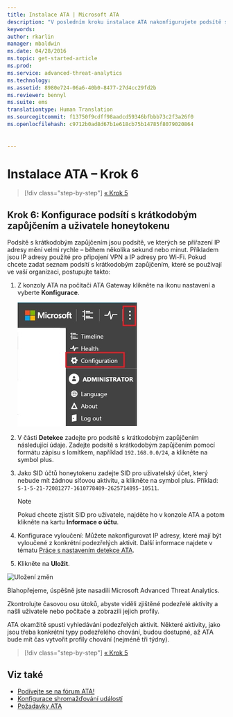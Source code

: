 ```yaml
---
title: Instalace ATA | Microsoft ATA
description: "V posledním kroku instalace ATA nakonfigurujete podsítě s krátkodobým zapůjčením a uživatele honeytokenu."
keywords: 
author: rkarlin
manager: mbaldwin
ms.date: 04/28/2016
ms.topic: get-started-article
ms.prod: 
ms.service: advanced-threat-analytics
ms.technology: 
ms.assetid: 8980e724-06a6-40b0-8477-27d4cc29fd2b
ms.reviewer: bennyl
ms.suite: ems
translationtype: Human Translation
ms.sourcegitcommit: f13750f9cdff98aadcd59346bfbbb73c2f3a26f0
ms.openlocfilehash: c9712b0ad8d67b1e618cb75b14785f8079020864


---
```


# Instalace ATA – Krok 6

>[!div class="step-by-step"]
[« Krok 5](install-ata-step5.md)

## Krok 6: Konfigurace podsítí s krátkodobým zapůjčením a uživatele honeytokenu
Podsítě s krátkodobým zapůjčením jsou podsítě, ve kterých se přiřazení IP adresy mění velmi rychle – během několika sekund nebo minut. Příkladem jsou IP adresy použité pro připojení VPN a IP adresy pro Wi-Fi. Pokud chcete zadat seznam podsítí s krátkodobým zapůjčením, které se používají ve vaší organizaci, postupujte takto:

1.  Z konzoly ATA na počítači ATA Gateway klikněte na ikonu nastavení a vyberte **Konfigurace**.

    ![Nastavení konfigurace ATA](media/ATA-config-icon.JPG)

2.  V části **Detekce** zadejte pro podsítě s krátkodobým zapůjčením následující údaje. Zadejte podsítě s krátkodobým zapůjčením pomocí formátu zápisu s lomítkem, například `192.168.0.0/24`, a klikněte na symbol plus.

3.  Jako SID účtů honeytokenu zadejte SID pro uživatelský účet, který nebude mít žádnou síťovou aktivitu, a klikněte na symbol plus. Příklad: `S-1-5-21-72081277-1610778489-2625714895-10511`.

    > [!NOTE]
    > Pokud chcete zjistit SID pro uživatele, najděte ho v konzole ATA a potom klikněte na kartu **Informace o účtu**. 

4.  Konfigurace vyloučení: Můžete nakonfigurovat IP adresy, které mají být vyloučené z konkrétní podezřelých aktivit. Další informace najdete v tématu [Práce s nastavením detekce ATA](working-with-detection-settings.md).

5.  Klikněte na **Uložit**.

![Uložení změn](media/ATA-VPN-Subnets.JPG)

Blahopřejeme, úspěšně jste nasadili Microsoft Advanced Threat Analytics.

Zkontrolujte časovou osu útoků, abyste viděli zjištěné podezřelé aktivity a našli uživatele nebo počítače a zobrazili jejich profily.

ATA okamžitě spustí vyhledávání podezřelých aktivit. Některé aktivity, jako jsou třeba konkrétní typy podezřelého chování, budou dostupné, až ATA bude mít čas vytvořit profily chování (nejméně tři týdny).


>[!div class="step-by-step"]
[« Krok 5](install-ata-step5.md)


## Viz také

- [Podívejte se na fórum ATA!](https://social.technet.microsoft.com/Forums/security/home?forum=mata)
- [Konfigurace shromažďování událostí](configure-event-collection.md)
- [Požadavky ATA](/advanced-threat-analytics/plan-design/ata-prerequisites)




<!--HONumber=Jul16_HO4-->



